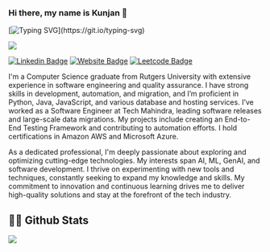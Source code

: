 ### Hi there, my name is Kunjan 👋

[![Typing SVG](https://readme-typing-svg.herokuapp.com?font=Fira+Code&pause=1000&random=false&width=435&lines=I+am+a+Tech+Enthusiast!;I+am+a+Coder!;I+am+a+Software+Engineer!;I+am+a+Tester!;I+am+an+AI+Engineer!)](https://git.io/typing-svg)

![](https://komarev.com/ghpvc/?username=kunjanvaghela&color=green&abbreviated=true)

[![Linkedin Badge](https://img.shields.io/badge/-LinkedIn-0e76a8?style=flat-square&logo=Linkedin&logoColor=white)](https://www.linkedin.com/in/kunjan-vaghela/)
[![Website Badge](https://img.shields.io/badge/Website-3b5998?style=flat-square&logo=google-chrome&logoColor=white)](https://kunjanvaghela.github.io/portfolio/)
[![Leetcode Badge](https://img.shields.io/badge/leetcode-black?style=flat-square&logo=leetcode&logoColor=B1361E)](https://leetcode.com/kunjanvaghela/)
<!-- [![Instagram Badge](https://img.shields.io/badge/-Instagram-e4405f?style=flat-square&logo=Instagram&logoColor=white)](https://www.instagram.com/kunjanvaghela/) -->

<!-- I am a highly motivated and results-driven professional with a solid educational background and extensive experience in software engineering and testing. I am currently pursuing a Master of Science in Computer Science at Rutgers University, and I am working as a Student Operator at Laboratory of Computer Science Research (LCSR) at Rutgers.

In terms of technical skills, I have a strong core expertise in development, automation, and migration. My proficiency extends to a variety of technologies and frameworks, including various SQL and NOSQL database services, hosting services, containerization, data analytics and machine learning. I am well-versed in programming languages such as Python, Java, and JavaScript. Additionally, I hold certifications as an Amazon AWS Solution Architect, and in various Microsoft Azure fundamentals.

In terms of professional experience, I have worked as a Software Engineer at Tech Mahindra in both The Hague, The Netherlands, and Pune, India. In my role, I successfully led multiple software releases for the production environment, ensuring on-time delivery and optimizing release workflows. I have experience in leading new workflows into a new system. One of the main projects that I worked on was a business transformation project where multiple functionalities of multiple legacy systems were combined into a single application to simplify workflows and business needs. I have also played a key role in the migration of millions of customer records, demonstrating my expertise in coordinating cross-functional teams and utilizing tools such as Oracle Data Integrator ETL. Notably, I also created a comprehensive End-to-End (E2E) Testing Framework. This framework, developed using Python with Robot Framework (leveraging Selenium libraries), facilitates regular regression testing. The framework has proven instrumental in maintaining the integrity of systems through systematic and automated testing procedures.

As a Test Consultant, I conducted thorough analysis and mapping of legacy systems, mitigating risks during the migration of 600,000 customer records. My technical skills were crucial in executing network stack tests to ensure uninterrupted services for customers during migration between Telco networks. Additionally, I have contributed significantly to automation efforts, developing Python scripts and automation frameworks that have streamlined processes and reduced manual work.

Overall, my professional experience underscores my leadership in software releases, transformative projects, and large-scale data migration efforts, coupled with a strong focus on testing and quality assurance through innovative frameworks.

Furthermore, I have also been involved in notable projects, such as Scarlet Electronics, where I integrated Google Drive APIs and engineered a secure payment process. Another project, the Auction System, showcases my proficiency in Java, MySQL, HTML/CSS, and more, facilitating efficient auction hosting and bidding processes. My exploration of bias in StyleCLIP and the development of intelligent agents in the Ghosts in the Maze project underscores my commitment to ethical AI practices and innovation in artificial intelligence. -->



I'm a Computer Science graduate from Rutgers University with extensive experience in software engineering and quality assurance. I have strong skills in development, automation, and migration, and I’m proficient in Python, Java, JavaScript, and various database and hosting services. I’ve worked as a Software Engineer at Tech Mahindra, leading software releases and large-scale data migrations. My projects include creating an End-to-End Testing Framework and contributing to automation efforts. I hold certifications in Amazon AWS and Microsoft Azure.

As a dedicated professional, I'm deeply passionate about exploring and optimizing cutting-edge technologies. My interests span AI, ML, GenAI, and software development. I thrive on experimenting with new tools and techniques, constantly seeking to expand my knowledge and skills. My commitment to innovation and continuous learning drives me to deliver high-quality solutions and stay at the forefront of the tech industry.










<!--
**kunjanvaghela/kunjanvaghela** is a ✨ _special_ ✨ repository because its `README.md` (this file) appears on your GitHub profile.

Here are some ideas to get you started:

- 🔭 I’m currently working on ...
- 🌱 I’m currently learning ...
- 👯 I’m looking to collaborate on ...
- 🤔 I’m looking for help with ...
- 💬 Ask me about ...
- 📫 How to reach me: ...
- 😄 Pronouns: ...
- ⚡ Fun fact: ...
-->

## 👨‍💻 Github Stats

<!--<img align="center" src="https://github-readme-stats.vercel.app/api?username=kunjanvaghela&show_icons=true&theme=dracula&rank_icon=github" /> -->

<img align="center" src="https://github-readme-stats.vercel.app/api/top-langs/?username=kunjanvaghela&layout=compact" />
